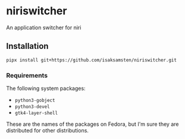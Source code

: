 # niriswitcher

An application switcher for niri

## Installation

```bash
pipx install git+https://github.com/isaksamsten/niriswitcher.git
```

### Requirements

The following system packages:
- `python3-gobject`
- `python3-devel`
- `gtk4-layer-shell`

These are the names of the packages on Fedora, but I'm sure they are
distributed for other distributions.
